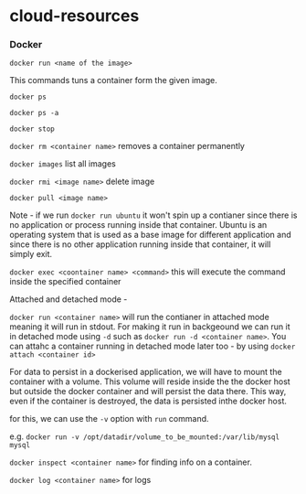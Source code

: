 # cloud-resources


### Docker

`docker run <name of the image>`

This commands tuns a container form the given image.

`docker ps`


`docker ps -a`


`docker stop`

`docker rm <container name>`  removes a container permanently 


`docker images` list all images

`docker rmi <image name>`   delete image

`docker pull <image name>` 


Note - if we run `docker run ubuntu` it won't spin up a contianer since there is no application or process running inside that container. Ubuntu is an operating system that is used as a base image for different application and since there is no other application running inside that container, it will simply exit.



`docker exec <coontainer name> <command>` this will execute the command inside the specified container


Attached and detached mode - 

`docker run <container name>` will run the contianer in attached mode meaning it will run in stdout. For making it run in backgeound we can run it in detached mode using `-d` such as `docker run -d <container name>`. You can attahc a container running in detached mode later too - by using `docker attach <container id>`


For data to persist in a dockerised application, we will have to mount the container with a volume. This volume will reside inside the the docker host but outside the docker container and will persist the data there. This way, even if the container is destroyed, the data is persisted inthe docker host.

for this, we can use the `-v` option with `run` command.

e.g. `docker run -v /opt/datadir/volume_to_be_mounted:/var/lib/mysql mysql`


`docker inspect <container name>` for finding info on a container.


`docker log <container name>` for logs



